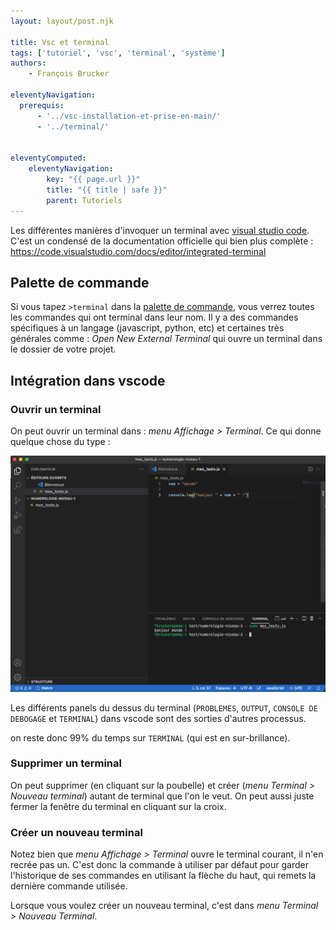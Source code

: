```yaml
---
layout: layout/post.njk

title: Vsc et terminal
tags: ['tutoriel', 'vsc', 'terminal', 'système']
authors: 
    - François Brucker

eleventyNavigation:
  prerequis:
      - '../vsc-installation-et-prise-en-main/'
      - '../terminal/'


eleventyComputed:
    eleventyNavigation:
        key: "{{ page.url }}"
        title: "{{ title | safe }}"
        parent: Tutoriels
---
```


<!-- début résumé -->

Les différentes manières d'invoquer un terminal avec  [visual studio code](https://code.visualstudio.com/). C'est un condensé de la documentation officielle qui bien plus complète : <https://code.visualstudio.com/docs/editor/integrated-terminal>

<!-- fin résumé -->

## Palette de commande

Si vous tapez `>terminal` dans la [palette de commande](../vsc-installation-et-prise-en-main#palette-de-commande), vous verrez toutes les commandes qui ont terminal dans leur nom. Il y a des commandes spécifiques à un langage (javascript, python, etc) et certaines très générales comme : *Open New External Terminal* qui ouvre un terminal dans le dossier de votre projet.

## <span id="terminal-intégré"></span> Intégration dans vscode

### Ouvrir un terminal

On peut ouvrir un terminal dans : *menu Affichage > Terminal*. Ce qui donne quelque chose du type :

![terminal dans vscode](./vsc-terminal.png)

Les différents panels du dessus du terminal (`PROBLEMES`, `OUTPUT`, `CONSOLE DE DEBOGAGE` et `TERMINAL`) dans vscode sont des sorties d'autres processus.

on reste donc 99% du temps sur `TERMINAL` (qui est en sur-brillance).

### Supprimer un terminal

On peut supprimer (en cliquant sur la poubelle) et créer (*menu Terminal > Nouveau terminal*) autant de terminal que l'on le veut. On peut aussi juste fermer la fenêtre du terminal en cliquant sur la croix.

### Créer un nouveau terminal

Notez bien que *menu Affichage > Terminal* ouvre le terminal courant, il n'en recrée pas un. C'est donc la commande à utiliser par défaut pour garder l'historique de ses commandes en utilisant la flèche du haut, qui remets la dernière commande utilisée.

Lorsque vous voulez créer un nouveau terminal, c'est dans *menu Terminal > Nouveau Terminal*.

